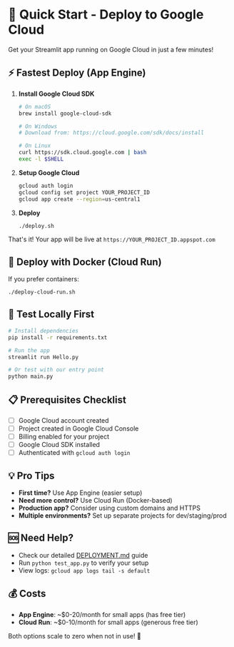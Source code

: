 # 🚀 Quick Start - Deploy to Google Cloud

Get your Streamlit app running on Google Cloud in just a few minutes!

## ⚡ Fastest Deploy (App Engine)

1. **Install Google Cloud SDK**
   ```bash
   # On macOS
   brew install google-cloud-sdk
   
   # On Windows
   # Download from: https://cloud.google.com/sdk/docs/install
   
   # On Linux
   curl https://sdk.cloud.google.com | bash
   exec -l $SHELL
   ```

2. **Setup Google Cloud**
   ```bash
   gcloud auth login
   gcloud config set project YOUR_PROJECT_ID
   gcloud app create --region=us-central1
   ```

3. **Deploy**
   ```bash
   ./deploy.sh
   ```

That's it! Your app will be live at `https://YOUR_PROJECT_ID.appspot.com`

## 🐳 Deploy with Docker (Cloud Run)

If you prefer containers:

```bash
./deploy-cloud-run.sh
```

## 🧪 Test Locally First

```bash
# Install dependencies
pip install -r requirements.txt

# Run the app
streamlit run Hello.py

# Or test with our entry point
python main.py
```

## 📋 Prerequisites Checklist

- [ ] Google Cloud account created
- [ ] Project created in Google Cloud Console
- [ ] Billing enabled for your project
- [ ] Google Cloud SDK installed
- [ ] Authenticated with `gcloud auth login`

## 💡 Pro Tips

- **First time?** Use App Engine (easier setup)
- **Need more control?** Use Cloud Run (Docker-based)
- **Production app?** Consider using custom domains and HTTPS
- **Multiple environments?** Set up separate projects for dev/staging/prod

## 🆘 Need Help?

- Check our detailed [DEPLOYMENT.md](DEPLOYMENT.md) guide
- Run `python test_app.py` to verify your setup
- View logs: `gcloud app logs tail -s default`

## 💰 Costs

- **App Engine**: ~$0-20/month for small apps (has free tier)
- **Cloud Run**: ~$0-10/month for small apps (generous free tier)

Both options scale to zero when not in use! 🎉